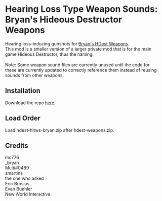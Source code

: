 # Hearing Loss Type Weapon Sounds: Bryan's Hideous Destructor Weapons
Hearing loss-inducing gunshots for [Bryan's HDest Weapons](https://codeberg.org/_bryan/hdest-weapons).\
This mod is a smaller version of a larger private mod that is for the main game Hideous Destructor, thus the naming.\
\
Note: Some weapon sound files are currently unused until the code for these are currently updated to correctly reference them instead of reusing sounds from other weapons.

## Installation
Download the repo [here](https://github.com/TheoDrHashiriya/hdest-hltws-bryan/archive/refs/heads/main.zip).

## Load Order
Load hdest-hltws-bryan.zip after hdest-weapons.zip.

## Credits
mc776\
_bryan\
Multi#0489\
smartins\
the one who asked\
Eric Brosius\
Evan Buehler\
New World Interactive
